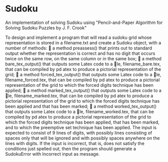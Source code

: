 # Sudoku
An implementation of solving Sudoku using "Pencil-and-Paper Algorithm for Solving Sudoku Puzzles by J. F. Crook"


To design and implement a program that will read a sudoku grid whose representation is stored in
a filename.txt and create a Sudoku object, with a number of methods:
 a method preassess() that prints out to standard output whether the representation is correct
and has no digit that occurs twice on the same row, on the same column or in the same box;
 a method bare_tex_output() that outputs some Latex code to a le, filename_bare.tex, that
can be compiled by pd
atex to produce a pictorial representation of the grid;
 a method forced_tex_output() that outputs some Latex code to a le, filename_forced.tex,
that can be compiled by pd
atex to produce a pictorial representation of the grid to which the
forced digits technique has been applied;
 a method marked_tex_output() that outputs some Latex code to a le, filename_marked.tex,
that can be compiled by pd
atex to produce a pictorial representation of the grid to which the
forced digits technique has been applied and that has been marked;
 a method worked_tex_output() that outputs some Latex code to a le, filename_worked.tex,
that can be compiled by pd
atex to produce a pictorial representation of the grid to which the
forced digits technique has been applied, that has been marked, and to which the preemptive set
technique has been applied.
The input is expected to consist of 9 lines of digits, with possibly lines consisting of spaces only that will
be ignored and with possibly spaces anywhere on the lines with digits. If the input is incorrect, that is,
does not satisfy the conditions just spelled out, then the program should generate a SudokuError with
Incorrect input as message.
